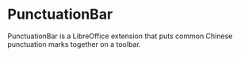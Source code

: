 # PunctuationBar
PunctuationBar is a LibreOffice extension that puts common Chinese punctuation marks together on a toolbar.
